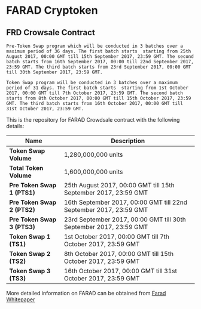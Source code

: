 # FARAD Cryptoken

## FRD Crowsale Contract
```
Pre-Token Swap program which will be conducted in 3 batches over a maximum period of 36 days. The first batch starts  starting from 25th August 2017, 00:00 GMT till 15th September 2017, 23:59 GMT. The second batch starts from 16th September 2017, 00:00 till 22nd September 2017, 23:59 GMT. The third batch starts from 23rd September 2017, 00:00 GMT till 30th September 2017, 23:59 GMT.

Token Swap program will be conducted in 3 batches over a maximum period of 31 days. The first batch starts  starting from 1st October 2017, 00:00 GMT till 7th October 2017, 23:59 GMT. The second batch starts from 8th October 2017, 00:00 GMT till 15th October 2017, 23:59 GMT. The third batch starts from 16th October 2017, 00:00 GMT till 31st October 2017, 23:59 GMT.
```

This is the repository for FARAD Crowdsale contract with the following details:

| Name | Description |
|------|-------|
| **Token Swap Volume** | 1,280,000,000 units |
| **Total Token Volume** | 1,600,000,000 units |
| **Pre Token Swap 1 (PTS1)** | 25th August 2017, 00:00 GMT till 15th September 2017, 23:59 GMT |
| **Pre Token Swap 2 (PTS2)** | 16th September 2017, 00:00 GMT till 22nd September 2017, 23:59 GMT |
| **Pre Token Swap 3 (PTS3)** | 23rd September 2017, 00:00 GMT till 30th September 2017, 23:59 GMT |
| **Token Swap 1 (TS1)**| 1st October 2017, 00:00 GMT till 7th October 2017, 23:59 GMT |
| **Token Swap 2 (TS2)**| 8th October 2017, 00:00 GMT till 15th October 2017, 23:59 GMT |
| **Token Swap 3 (TS3)**| 16th October 2017, 00:00 GMT till 31st October 2017, 23:59 GMT |

More detailed information on FARAD can be obtained from [Farad Whitepaper](https://github.com/VirtueFintech/FARADWhitepaper/blob/master/FRD%20WP.pdf)
